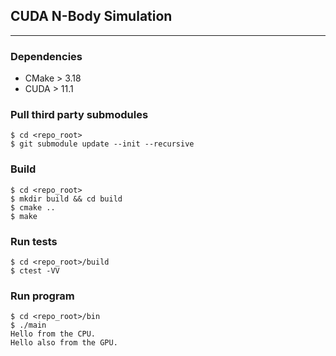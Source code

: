 ## CUDA N-Body Simulation

---

### Dependencies

- CMake > 3.18
- CUDA > 11.1

### Pull third party submodules

```
$ cd <repo_root>
$ git submodule update --init --recursive
```

### Build

```
$ cd <repo_root>
$ mkdir build && cd build
$ cmake ..
$ make
```

### Run tests

```
$ cd <repo_root>/build
$ ctest -VV
```

### Run program

```
$ cd <repo_root>/bin
$ ./main
Hello from the CPU.
Hello also from the GPU.
```